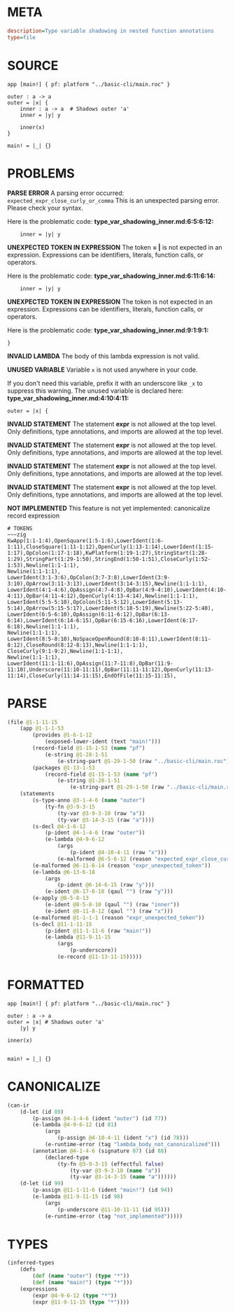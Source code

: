 # META
~~~ini
description=Type variable shadowing in nested function annotations
type=file
~~~
# SOURCE
~~~roc
app [main!] { pf: platform "../basic-cli/main.roc" }

outer : a -> a
outer = |x| {
    inner : a -> a  # Shadows outer 'a'
    inner = |y| y

    inner(x)
}

main! = |_| {}
~~~
# PROBLEMS
**PARSE ERROR**
A parsing error occurred: `expected_expr_close_curly_or_comma`
This is an unexpected parsing error. Please check your syntax.

Here is the problematic code:
**type_var_shadowing_inner.md:6:5:6:12:**
```roc
    inner = |y| y
```


**UNEXPECTED TOKEN IN EXPRESSION**
The token **= |** is not expected in an expression.
Expressions can be identifiers, literals, function calls, or operators.

Here is the problematic code:
**type_var_shadowing_inner.md:6:11:6:14:**
```roc
    inner = |y| y
```


**UNEXPECTED TOKEN IN EXPRESSION**
The token  is not expected in an expression.
Expressions can be identifiers, literals, function calls, or operators.

Here is the problematic code:
**type_var_shadowing_inner.md:9:1:9:1:**
```roc
}
```


**INVALID LAMBDA**
The body of this lambda expression is not valid.

**UNUSED VARIABLE**
Variable ``x`` is not used anywhere in your code.

If you don't need this variable, prefix it with an underscore like `_x` to suppress this warning.
The unused variable is declared here:
**type_var_shadowing_inner.md:4:10:4:11:**
```roc
outer = |x| {
```


**INVALID STATEMENT**
The statement **expr** is not allowed at the top level.
Only definitions, type annotations, and imports are allowed at the top level.

**INVALID STATEMENT**
The statement **expr** is not allowed at the top level.
Only definitions, type annotations, and imports are allowed at the top level.

**INVALID STATEMENT**
The statement **expr** is not allowed at the top level.
Only definitions, type annotations, and imports are allowed at the top level.

**INVALID STATEMENT**
The statement **expr** is not allowed at the top level.
Only definitions, type annotations, and imports are allowed at the top level.

**NOT IMPLEMENTED**
This feature is not yet implemented: canonicalize record expression


~~~
# TOKENS
~~~zig
KwApp(1:1-1:4),OpenSquare(1:5-1:6),LowerIdent(1:6-1:11),CloseSquare(1:11-1:12),OpenCurly(1:13-1:14),LowerIdent(1:15-1:17),OpColon(1:17-1:18),KwPlatform(1:19-1:27),StringStart(1:28-1:29),StringPart(1:29-1:50),StringEnd(1:50-1:51),CloseCurly(1:52-1:53),Newline(1:1-1:1),
Newline(1:1-1:1),
LowerIdent(3:1-3:6),OpColon(3:7-3:8),LowerIdent(3:9-3:10),OpArrow(3:11-3:13),LowerIdent(3:14-3:15),Newline(1:1-1:1),
LowerIdent(4:1-4:6),OpAssign(4:7-4:8),OpBar(4:9-4:10),LowerIdent(4:10-4:11),OpBar(4:11-4:12),OpenCurly(4:13-4:14),Newline(1:1-1:1),
LowerIdent(5:5-5:10),OpColon(5:11-5:12),LowerIdent(5:13-5:14),OpArrow(5:15-5:17),LowerIdent(5:18-5:19),Newline(5:22-5:40),
LowerIdent(6:5-6:10),OpAssign(6:11-6:12),OpBar(6:13-6:14),LowerIdent(6:14-6:15),OpBar(6:15-6:16),LowerIdent(6:17-6:18),Newline(1:1-1:1),
Newline(1:1-1:1),
LowerIdent(8:5-8:10),NoSpaceOpenRound(8:10-8:11),LowerIdent(8:11-8:12),CloseRound(8:12-8:13),Newline(1:1-1:1),
CloseCurly(9:1-9:2),Newline(1:1-1:1),
Newline(1:1-1:1),
LowerIdent(11:1-11:6),OpAssign(11:7-11:8),OpBar(11:9-11:10),Underscore(11:10-11:11),OpBar(11:11-11:12),OpenCurly(11:13-11:14),CloseCurly(11:14-11:15),EndOfFile(11:15-11:15),
~~~
# PARSE
~~~clojure
(file @1-1-11-15
	(app @1-1-1-53
		(provides @1-6-1-12
			(exposed-lower-ident (text "main!")))
		(record-field @1-15-1-53 (name "pf")
			(e-string @1-28-1-51
				(e-string-part @1-29-1-50 (raw "../basic-cli/main.roc"))))
		(packages @1-13-1-53
			(record-field @1-15-1-53 (name "pf")
				(e-string @1-28-1-51
					(e-string-part @1-29-1-50 (raw "../basic-cli/main.roc"))))))
	(statements
		(s-type-anno @3-1-4-6 (name "outer")
			(ty-fn @3-9-3-15
				(ty-var @3-9-3-10 (raw "a"))
				(ty-var @3-14-3-15 (raw "a"))))
		(s-decl @4-1-6-12
			(p-ident @4-1-4-6 (raw "outer"))
			(e-lambda @4-9-6-12
				(args
					(p-ident @4-10-4-11 (raw "x")))
				(e-malformed @6-5-6-12 (reason "expected_expr_close_curly_or_comma"))))
		(e-malformed @6-11-6-14 (reason "expr_unexpected_token"))
		(e-lambda @6-13-6-18
			(args
				(p-ident @6-14-6-15 (raw "y")))
			(e-ident @6-17-6-18 (qaul "") (raw "y")))
		(e-apply @8-5-8-13
			(e-ident @8-5-8-10 (qaul "") (raw "inner"))
			(e-ident @8-11-8-12 (qaul "") (raw "x")))
		(e-malformed @1-1-1-1 (reason "expr_unexpected_token"))
		(s-decl @11-1-11-15
			(p-ident @11-1-11-6 (raw "main!"))
			(e-lambda @11-9-11-15
				(args
					(p-underscore))
				(e-record @11-13-11-15)))))
~~~
# FORMATTED
~~~roc
app [main!] { pf: platform "../basic-cli/main.roc" }

outer : a -> a
outer = |x| # Shadows outer 'a'
	|y| y

inner(x)


main! = |_| {}
~~~
# CANONICALIZE
~~~clojure
(can-ir
	(d-let (id 89)
		(p-assign @4-1-4-6 (ident "outer") (id 77))
		(e-lambda @4-9-6-12 (id 81)
			(args
				(p-assign @4-10-4-11 (ident "x") (id 78)))
			(e-runtime-error (tag "lambda_body_not_canonicalized")))
		(annotation @4-1-4-6 (signature 87) (id 88)
			(declared-type
				(ty-fn @3-9-3-15 (effectful false)
					(ty-var @3-9-3-10 (name "a"))
					(ty-var @3-14-3-15 (name "a"))))))
	(d-let (id 99)
		(p-assign @11-1-11-6 (ident "main!") (id 94))
		(e-lambda @11-9-11-15 (id 98)
			(args
				(p-underscore @11-10-11-11 (id 95)))
			(e-runtime-error (tag "not_implemented")))))
~~~
# TYPES
~~~clojure
(inferred-types
	(defs
		(def (name "outer") (type "*"))
		(def (name "main!") (type "*")))
	(expressions
		(expr @4-9-6-12 (type "*"))
		(expr @11-9-11-15 (type "*"))))
~~~